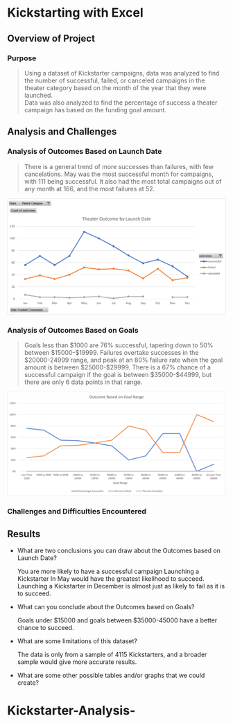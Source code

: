 # Kickstarting with Excel

## Overview of Project

### Purpose

>   Using a dataset of Kickstarter campaigns, data was analyzed to find the
>   number of successful, failed, or canceled campaigns in the theater category
>   based on the month of the year that they were launched.  
>   Data was also analyzed to find the percentage of success a theater campaign
>   has based on the funding goal amount.

## Analysis and Challenges

### Analysis of Outcomes Based on Launch Date

>   There is a general trend of more successes than failures, with few
>   cancelations. May was the most successful month for campaigns, with 111
>   being successful. It also had the most total campaigns out of any month at
>   166, and the most failures at 52.

![Outcome vs Launch chart](https://github.com/Hojo0210/Kickstarter-Analysis/blob/main/Theater_Outcomes_vs_Launch.png)

### Analysis of Outcomes Based on Goals

>   Goals less than \$1000 are 76% successful, tapering down to 50% between
>   \$15000-\$19999. Failures overtake successes in the \$20000-24999 range, and
>   peak at an 80% failure rate when the goal amount is between \$25000-\$29999.
>   There is a 67% chance of a successful campaign if the goal is between
>   \$35000-\$44999, but there are only 6 data points in that range.

![Outcome vs Goals Chart](https://github.com/Hojo0210/Kickstarter-Analysis/blob/main/Outcomes_vs_Goals.png)

### Challenges and Difficulties Encountered

## Results

-   What are two conclusions you can draw about the Outcomes based on Launch
    Date?

    You are more likely to have a successful campaign Launching a Kickstarter In
    May would have the greatest likelihood to succeed. Launching a Kickstarter
    in December is almost just as likely to fail as it is to succeed.

-   What can you conclude about the Outcomes based on Goals?

    Goals under \$15000 and goals between \$35000-45000 have a better chance to
    succeed.

-   What are some limitations of this dataset?

    The data is only from a sample of 4115 Kickstarters, and a broader sample
    would give more accurate results.

-   What are some other possible tables and/or graphs that we could create?

# Kickstarter-Analysis-

# 

